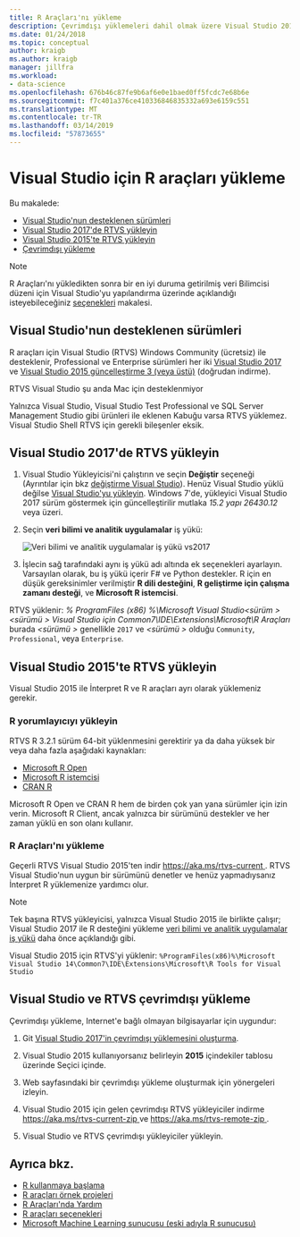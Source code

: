 ```yaml
---
title: R Araçları'nı yükleme
description: Çevrimdışı yüklemeleri dahil olmak üzere Visual Studio 2015, Visual Studio 2017'de R araçları yüklemek nasıl.
ms.date: 01/24/2018
ms.topic: conceptual
author: kraigb
ms.author: kraigb
manager: jillfra
ms.workload:
- data-science
ms.openlocfilehash: 676b46c87fe9b6af6e0e1baed0ff5fcdc7e68b6e
ms.sourcegitcommit: f7c401a376ce410336846835332a693e6159c551
ms.translationtype: MT
ms.contentlocale: tr-TR
ms.lasthandoff: 03/14/2019
ms.locfileid: "57873655"
---
```

# <a name="how-to-install-r-tools-for-visual-studio"></a>Visual Studio için R araçları yükleme

Bu makalede:

- [Visual Studio'nun desteklenen sürümleri](#supported-versions-of-visual-studio)
- [Visual Studio 2017'de RTVS yükleyin](#install-rtvs-in-visual-studio-2017)
- [Visual Studio 2015'te RTVS yükleyin](#install-rtvs-in-visual-studio-2015)
- [Çevrimdışı yükleme](#offline-installation-of-visual-studio-and-rtvs)

> [!Note]
> R Araçları'nı yükledikten sonra bir en iyi duruma getirilmiş veri Bilimcisi düzeni için Visual Studio'yu yapılandırma üzerinde açıklandığı isteyebileceğiniz [seçenekleri](options-for-r-tools-in-visual-studio.md) makalesi.

## <a name="supported-versions-of-visual-studio"></a>Visual Studio'nun desteklenen sürümleri

R araçları için Visual Studio (RTVS) Windows Community (ücretsiz) ile desteklenir, Professional ve Enterprise sürümleri her iki [Visual Studio 2017](https://visualstudio.microsoft.com/downloads/?utm_medium=microsoft&utm_source=docs.microsoft.com&utm_campaign=inline+link&utm_content=download+vs2017) ve [Visual Studio 2015 güncelleştirme 3 (veya üstü)](http://go.microsoft.com/fwlink/?LinkId=691129) (doğrudan indirme).

RTVS Visual Studio şu anda Mac için desteklenmiyor

Yalnızca Visual Studio, Visual Studio Test Professional ve SQL Server Management Studio gibi ürünleri ile eklenen Kabuğu varsa RTVS yüklemez. Visual Studio Shell RTVS için gerekli bileşenler eksik.

## <a name="install-rtvs-in-visual-studio-2017"></a>Visual Studio 2017'de RTVS yükleyin

1. Visual Studio Yükleyicisi'ni çalıştırın ve seçin **Değiştir** seçeneği (Ayrıntılar için bkz [değiştirme Visual Studio](../install/modify-visual-studio.md)). Henüz Visual Studio yüklü değilse [Visual Studio'yu yükleyin](../install/install-visual-studio.md). Windows 7'de, yükleyici Visual Studio 2017 sürüm göstermek için güncelleştirilir mutlaka *15.2 yapı 26430.12* veya üzeri.

1. Seçin **veri bilimi ve analitik uygulamalar** iş yükü:

    ![Veri bilimi ve analitik uygulamalar iş yükü vs2017](media/installation-data-science-workload.png)

1. İşlecin sağ tarafındaki aynı iş yükü adı altında ek seçenekleri ayarlayın. Varsayılan olarak, bu iş yükü içerir F# ve Python destekler. R için en düşük gereksinimler verilmiştir **R dili desteğini**, **R geliştirme için çalışma zamanı desteği**, ve **Microsoft R istemcisi**.

RTVS yüklenir: *% ProgramFiles (x86) %\Microsoft Visual Studio\<sürüm >\<sürümü > Visual Studio için Common7\IDE\Extensions\Microsoft\R Araçları* burada  *\<sürümü >* genellikle `2017` ve  *\<sürümü >* olduğu `Community`, `Professional`, veya `Enterprise`.

## <a name="install-rtvs-in-visual-studio-2015"></a>Visual Studio 2015'te RTVS yükleyin

Visual Studio 2015 ile İnterpret R ve R araçları ayrı olarak yüklemeniz gerekir.

### <a name="install-an-r-interpreter"></a>R yorumlayıcıyı yükleyin

RTVS R 3.2.1 sürüm 64-bit yüklenmesini gerektirir ya da daha yüksek bir veya daha fazla aşağıdaki kaynakları:

- [Microsoft R Open](https://mran.microsoft.com/download/)
- [Microsoft R istemcisi](/machine-learning-server/r-client/what-is-microsoft-r-client)
- [CRAN R](https://cran.r-project.org/bin/windows/base/)

Microsoft R Open ve CRAN R hem de birden çok yan yana sürümler için izin verin. Microsoft R Client, ancak yalnızca bir sürümünü destekler ve her zaman yüklü en son olanı kullanır.

### <a name="install-the-r-tools"></a>R Araçları'nı yükleme

Geçerli RTVS Visual Studio 2015'ten indir [ https://aka.ms/rtvs-current ](https://aka.ms/rtvs-current). RTVS Visual Studio'nun uygun bir sürümünü denetler ve henüz yapmadıysanız İnterpret R yüklemenize yardımcı olur.

> [!Note]
> Tek başına RTVS yükleyicisi, yalnızca Visual Studio 2015 ile birlikte çalışır; Visual Studio 2017 ile R desteğini yükleme [veri bilimi ve analitik uygulamalar iş yükü](#install-rtvs-in-visual-studio-2017) daha önce açıklandığı gibi.

Visual Studio 2015 için RTVS'yi yüklenir: `%ProgramFiles(x86)%\Microsoft Visual Studio 14\Common7\IDE\Extensions\Microsoft\R Tools for Visual Studio`

## <a name="offline-installation-of-visual-studio-and-rtvs"></a>Visual Studio ve RTVS çevrimdışı yükleme

Çevrimdışı yükleme, Internet'e bağlı olmayan bilgisayarlar için uygundur:

1. Git [Visual Studio 2017'in çevrimdışı yüklemesini oluşturma](../install/create-an-offline-installation-of-visual-studio.md).

1. Visual Studio 2015 kullanıyorsanız belirleyin **2015** içindekiler tablosu üzerinde Seçici içinde.

1. Web sayfasındaki bir çevrimdışı yükleme oluşturmak için yönergeleri izleyin.

1. Visual Studio 2015 için gelen çevrimdışı RTVS yükleyiciler indirme [ https://aka.ms/rtvs-current-zip ](https://aka.ms/rtvs-current-zip) ve [ https://aka.ms/rtvs-remote-zip ](https://aka.ms/rtvs-remote-zip).

1. Visual Studio ve RTVS çevrimdışı yükleyiciler yükleyin.

## <a name="see-also"></a>Ayrıca bkz.

- [R kullanmaya başlama](getting-started-with-r.md)
- [R araçları örnek projeleri](getting-started-samples.md)
- [R Araçları'nda Yardım](getting-started-help.md)
- [R araçları seçenekleri](options-for-r-tools-in-visual-studio.md)
- [Microsoft Machine Learning sunucusu (eski adıyla R sunucusu)](/machine-learning-server/)